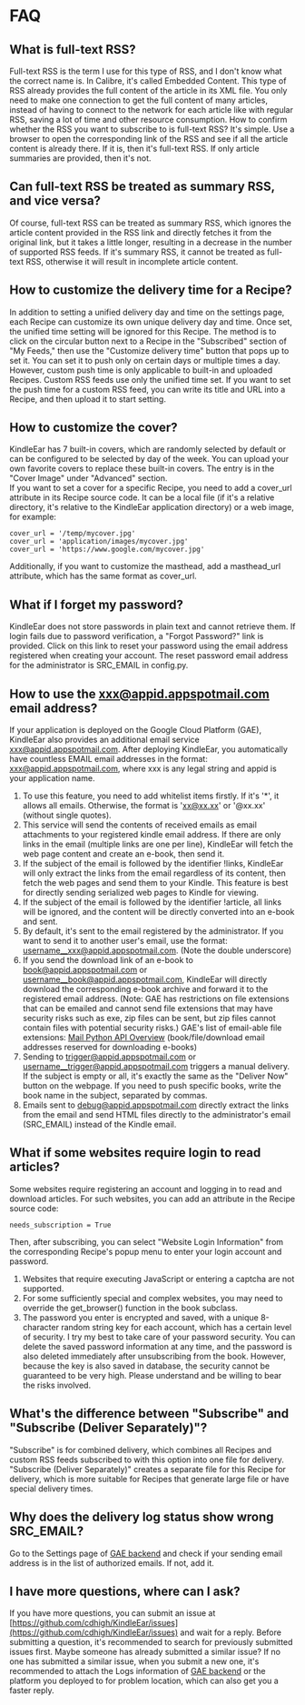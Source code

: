 # FAQ


## What is full-text RSS?
Full-text RSS is the term I use for this type of RSS, and I don't know what the correct name is. In Calibre, it's called Embedded Content. This type of RSS already provides the full content of the article in its XML file. You only need to make one connection to get the full content of many articles, instead of having to connect to the network for each article like with regular RSS, saving a lot of time and other resource consumption.
How to confirm whether the RSS you want to subscribe to is full-text RSS? It's simple. Use a browser to open the corresponding link of the RSS and see if all the article content is already there. If it is, then it's full-text RSS. If only article summaries are provided, then it's not.


## Can full-text RSS be treated as summary RSS, and vice versa?
Of course, full-text RSS can be treated as summary RSS, which ignores the article content provided in the RSS link and directly fetches it from the original link, but it takes a little longer, resulting in a decrease in the number of supported RSS feeds. If it's summary RSS, it cannot be treated as full-text RSS, otherwise it will result in incomplete article content.


## How to customize the delivery time for a Recipe?
In addition to setting a unified delivery day and time on the settings page, each Recipe can customize its own unique delivery day and time. Once set, the unified time setting will be ignored for this Recipe. The method is to click on the circular button next to a Recipe in the "Subscribed" section of "My Feeds," then use the "Customize delivery time" button that pops up to set it. You can set it to push only on certain days or multiple times a day.
However, custom push time is only applicable to built-in and uploaded Recipes. Custom RSS feeds use only the unified time set. If you want to set the push time for a custom RSS feed, you can write its title and URL into a Recipe, and then upload it to start setting.


## How to customize the cover?
KindleEar has 7 built-in covers, which are randomly selected by default or can be configured to be selected by day of the week. You can upload your own favorite covers to replace these built-in covers. The entry is in the "Cover Image" under "Advanced" section.  
If you want to set a cover for a specific Recipe, you need to add a cover_url attribute in its Recipe source code. It can be a local file (if it's a relative directory, it's relative to the KindleEar application directory) or a web image, for example:
```
cover_url = '/temp/mycover.jpg'
cover_url = 'application/images/mycover.jpg'
cover_url = 'https://www.google.com/mycover.jpg'
```
Additionally, if you want to customize the masthead, add a masthead_url attribute, which has the same format as cover_url.


## What if I forget my password?
KindleEar does not store passwords in plain text and cannot retrieve them. If login fails due to password verification, a "Forgot Password?" link is provided. Click on this link to reset your password using the email address registered when creating your account. The reset password email address for the administrator is SRC_EMAIL in config.py.


## How to use the xxx@appid.appspotmail.com email address?
If your application is deployed on the Google Cloud Platform (GAE), KindleEar also provides an additional email service xxx@appid.appspotmail.com. After deploying KindleEar, you automatically have countless EMAIL email addresses in the format: xxx@appid.appspotmail.com, where xxx is any legal string and appid is your application name.
1. To use this feature, you need to add whitelist items firstly. If it's '\*', it allows all emails. Otherwise, the format is 'xx@xx.xx' or '@xx.xx' (without single quotes).
2. This service will send the contents of received emails as email attachments to your registered kindle email address. If there are only links in the email (multiple links are one per line), KindleEar will fetch the web page content and create an e-book, then send it.
3. If the subject of the email is followed by the identifier !links, KindleEar will only extract the links from the email regardless of its content, then fetch the web pages and send them to your Kindle. This feature is best for directly sending serialized web pages to Kindle for viewing.
4. If the subject of the email is followed by the identifier !article, all links will be ignored, and the content will be directly converted into an e-book and sent.
5. By default, it's sent to the email registered by the administrator. If you want to send it to another user's email, use the format: username__xxx@appid.appspotmail.com. (Note the double underscore)
6. If you send the download link of an e-book to book@appid.appspotmail.com or username__book@appid.appspotmail.com, KindleEar will directly download the corresponding e-book archive and forward it to the registered email address. (Note: GAE has restrictions on file extensions that can be emailed and cannot send file extensions that may have security risks such as exe, zip files can be sent, but zip files cannot contain files with potential security risks.) GAE's list of email-able file extensions: [Mail Python API Overview](https://cloud.google.com/appengine/docs/python/mail/#Python_Sending_mail_with_attachments) (book/file/download email addresses reserved for downloading e-books)
7. Sending to trigger@appid.appspotmail.com or username__trigger@appid.appspotmail.com triggers a manual delivery. If the subject is empty or all, it's exactly the same as the "Deliver Now" button on the webpage. If you need to push specific books, write the book name in the subject, separated by commas.
8. Emails sent to debug@appid.appspotmail.com directly extract the links from the email and send HTML files directly to the administrator's email (SRC_EMAIL) instead of the Kindle email.


## What if some websites require login to read articles?
Some websites require registering an account and logging in to read and download articles. For such websites, you can add an attribute in the Recipe source code:
```
needs_subscription = True
```
Then, after subscribing, you can select "Website Login Information" from the corresponding Recipe's popup menu to enter your login account and password.
1. Websites that require executing JavaScript or entering a captcha are not supported.
2. For some sufficiently special and complex websites, you may need to override the get_browser() function in the book subclass.
3. The password you enter is encrypted and saved, with a unique 8-character random string key for each account, which has a certain level of security. I try my best to take care of your password security. You can delete the saved password information at any time, and the password is also deleted immediately after unsubscribing from the book. However, because the key is also saved in database, the security cannot be guaranteed to be very high. Please understand and be willing to bear the risks involved.


## What's the difference between "Subscribe" and "Subscribe (Deliver Separately)"?
"Subscribe" is for combined delivery, which combines all Recipes and custom RSS feeds subscribed to with this option into one file for delivery. "Subscribe (Deliver Separately)" creates a separate file for this Recipe for delivery, which is more suitable for Recipes that generate large file or have special delivery times.


## Why does the delivery log status show wrong SRC_EMAIL?
Go to the Settings page of [GAE backend](https://console.cloud.google.com/appengine) and check if your sending email address is in the list of authorized emails. If not, add it.


## I have more questions, where can I ask?
If you have more questions, you can submit an issue at [https://github.com/cdhigh/KindleEar/issues](https://github.com/cdhigh/KindleEar/issues) and wait for a reply. Before submitting a question, it's recommended to search for previously submitted issues first. Maybe someone has already submitted a similar issue? If no one has submitted a similar issue, when you submit a new one, it's recommended to attach the Logs information of [GAE backend](https://console.cloud.google.com/appengine) or the platform you deployed to for problem location, which can also get you a faster reply.
